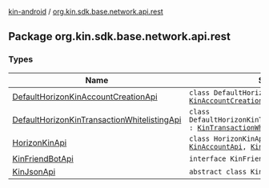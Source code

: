[kin-android](../index.md) / [org.kin.sdk.base.network.api.rest](./index.md)

## Package org.kin.sdk.base.network.api.rest

### Types

| Name | Summary |
|---|---|
| [DefaultHorizonKinAccountCreationApi](-default-horizon-kin-account-creation-api/index.md) | `class DefaultHorizonKinAccountCreationApi : `[`KinAccountCreationApi`](../org.kin.sdk.base.network.api/-kin-account-creation-api/index.md) |
| [DefaultHorizonKinTransactionWhitelistingApi](-default-horizon-kin-transaction-whitelisting-api/index.md) | `class DefaultHorizonKinTransactionWhitelistingApi : `[`KinTransactionWhitelistingApi`](../org.kin.sdk.base.network.api/-kin-transaction-whitelisting-api/index.md) |
| [HorizonKinApi](-horizon-kin-api/index.md) | `class HorizonKinApi : `[`KinJsonApi`](-kin-json-api/index.md)`, `[`KinAccountApi`](../org.kin.sdk.base.network.api/-kin-account-api/index.md)`, `[`KinTransactionApi`](../org.kin.sdk.base.network.api/-kin-transaction-api/index.md) |
| [KinFriendBotApi](-kin-friend-bot-api/index.md) | `interface KinFriendBotApi` |
| [KinJsonApi](-kin-json-api/index.md) | `abstract class KinJsonApi` |
